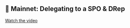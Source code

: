 ## 🎥 Mainnet: Delegating to a SPO & DRep

[Watch the video](https://desciquark.com/v/delegating-mainnet)

